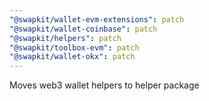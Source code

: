 ```yaml
---
"@swapkit/wallet-evm-extensions": patch
"@swapkit/wallet-coinbase": patch
"@swapkit/helpers": patch
"@swapkit/toolbox-evm": patch
"@swapkit/wallet-okx": patch
---
```


Moves web3 wallet helpers to helper package
